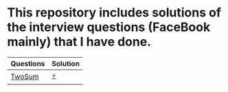 # This repository includes solutions of the interview questions (FaceBook mainly) that I have done. 

| Questions | Solution |
|-----------| -------- |
| [TwoSum](https://leetcode.com/problems/two-sum/)| [⚡](TwoSum.java) |
